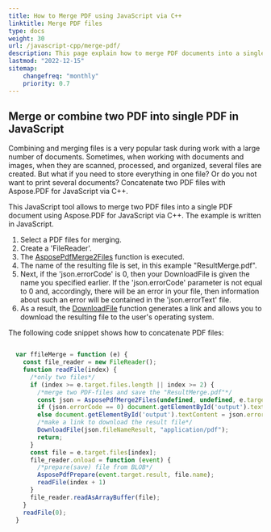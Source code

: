 ```yaml
---
title: How to Merge PDF using JavaScript via C++ 
linktitle: Merge PDF files
type: docs
weight: 30
url: /javascript-cpp/merge-pdf/
description: This page explain how to merge PDF documents into a single PDF file with Aspose.PDF for JavaScript via C++ 
lastmod: "2022-12-15"
sitemap:
    changefreq: "monthly"
    priority: 0.7
---
```


## Merge or combine two PDF into single PDF in JavaScript

Combining and merging files is a very popular task during work with a large number of documents. Sometimes, when working with documents and images, when they are scanned, processed, and organized, several files are created.
But what if you need to store everything in one file? Or do you not want to print several documents? Concatenate two PDF files with Aspose.PDF for JavaScript via C++.

This JavaScript tool allows to merge two PDF files into a single PDF document using Aspose.PDF for JavaScript via C++. The example is written in JavaScript. 

1. Select a PDF files for merging.
1. Create a 'FileReader'.
1. The [AsposePdfMerge2Files](https://reference.aspose.com/pdf/javascript-cpp/core/asposepdfmerge2files/) function is executed.
1. The name of the resulting file is set, in this example "ResultMerge.pdf".
1. Next, if the 'json.errorCode' is 0, then your DownloadFile is given the name you specified earlier. If the 'json.errorCode' parameter is not equal to 0 and, accordingly, there will be an error in your file, then information about such an error will be contained in the 'json.errorText' file.
1. As a result, the [DownloadFile](https://reference.aspose.com/pdf/javascript-cpp/misc/downloadfile/) function generates a link and allows you to download the resulting file to the user's operating system.

The following code snippet shows how to concatenate PDF files:

```js

  var ffileMerge = function (e) {
    const file_reader = new FileReader();
    function readFile(index) {
      /*only two files*/
      if (index >= e.target.files.length || index >= 2) {
        /*merge two PDF-files and save the "ResultMerge.pdf"*/
        const json = AsposePdfMerge2Files(undefined, undefined, e.target.files[0].name, e.target.files[1].name, "ResultMerge.pdf");
        if (json.errorCode == 0) document.getElementById('output').textContent = json.fileNameResult;
        else document.getElementById('output').textContent = json.errorText;
        /*make a link to download the result file*/
        DownloadFile(json.fileNameResult, "application/pdf");
        return;
      }
      const file = e.target.files[index];
      file_reader.onload = function (event) {
        /*prepare(save) file from BLOB*/
        AsposePdfPrepare(event.target.result, file.name);
        readFile(index + 1)
      }
      file_reader.readAsArrayBuffer(file);
    }
    readFile(0);
  }
```

